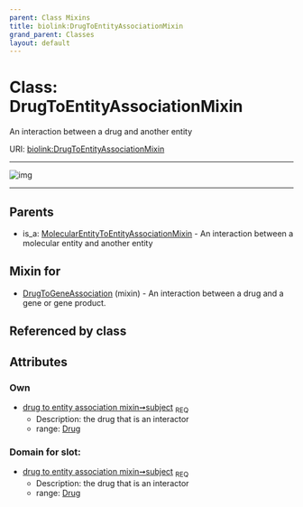 ```yaml
---
parent: Class Mixins
title: biolink:DrugToEntityAssociationMixin
grand_parent: Classes
layout: default
---
```


# Class: DrugToEntityAssociationMixin


An interaction between a drug and another entity

URI: [biolink:DrugToEntityAssociationMixin](https://w3id.org/biolink/vocab/DrugToEntityAssociationMixin)


---

![img](http://yuml.me/diagram/nofunky;dir:TB/class/[MolecularEntityToEntityAssociationMixin],[Drug]%3Csubject%201..1-%20[DrugToEntityAssociationMixin],[DrugToGeneAssociation]uses%20-.-%3E[DrugToEntityAssociationMixin],[MolecularEntityToEntityAssociationMixin]%5E-[DrugToEntityAssociationMixin],[DrugToGeneAssociation],[Drug])

---


## Parents

 *  is_a: [MolecularEntityToEntityAssociationMixin](MolecularEntityToEntityAssociationMixin.md) - An interaction between a molecular entity and another entity

## Mixin for

 * [DrugToGeneAssociation](DrugToGeneAssociation.md) (mixin)  - An interaction between a drug and a gene or gene product.

## Referenced by class


## Attributes


### Own

 * [drug to entity association mixin➞subject](drug_to_entity_association_mixin_subject.md)  <sub>REQ</sub>
    * Description: the drug that is an interactor
    * range: [Drug](Drug.md)

### Domain for slot:

 * [drug to entity association mixin➞subject](drug_to_entity_association_mixin_subject.md)  <sub>REQ</sub>
    * Description: the drug that is an interactor
    * range: [Drug](Drug.md)
